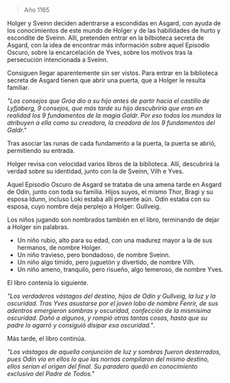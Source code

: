 > Año 1165

Holger y Sveinn deciden adentrarse a escondidas en Asgard, con ayuda de los conocimientos de este mundo de Holger y de las habilidades de hurto y escondite de Sveinn. Allí, pretenden entrar en la bilbioteca secreta de Asgard, con la idea de encontrar más información sobre aquel Episodio Oscuro, sobre la encarcelación de Yves, sobre los motivos tras la persecución intencionada a Sveinn.

Consiguen llegar aparentemente sin ser vistos. Para entrar en la biblioteca secreta de Asgard tienen que abrir una puerta, que a Holger le resulta familiar.

*"Los consejos que Gróa dio a su hijo antes de partir hacia el castillo de Lyfjaberg, 9 consejos, que más tarde su hijo descubriría que eran en realidad los 9 fundamentos de la magia Galdr. Por eso todos los mundos la atribuyen a ella como su creadora, la creadora de los 9 fundamentos del Galdr."*

Tras asociar las runas de cada fundamento a la puerta, la puerta se abrió, permitiendo su entrada.

Holger revisa con velocidad varios libros de la biblioteca. Allí, descubrirá la verdad sobre su identidad, junto con la de Sveinn, Vilh e Yves.

Aquel Episodio Oscuro de Asgard se trataba de una amena tarde en Asgard de Odín, junto con toda su familia. Hijos suyos, el mismo Thor, Bragi y su esposa Idunn, incluso Loki estaba allí presente aún. Odín estaba con su esposa, cuyo nombre deja perplejo a Holger: Gullveig.

Los niños jugando son nombrados también en el libro, terminando de dejar a Holger sin palabras. 
* Un niño rubio, alto para su edad, con una madurez mayor a la de sus hermanos, de nombre Holger.
* Un niño travieso, pero bondadoso, de nombre Sveinn.
* Un niño algo tímido, pero juguetón y divertido, de nombre Vilh.
* Un niño ameno, tranquilo, pero risueño, algo temeroso, de nombre Yves.

El libro contenía lo siguiente.

*"Los verdaderos vástagos del destino, hijos de Odín y Gullveig, la luz y la oscuridad. Tras Yves asustarse por el joven lobo de nombre Fenrir, de sus adentros emergieron sombras y oscuridad, confección de la mismísima oscuridad. Dañó a algunos, y rompió otras tantas cosas, hasta que su padre lo agarró y consiguió disipar esa oscuridad."*. 

Más tarde, el libro continúa.

*"Los vástagos de aquella conjunción de luz y sombras fueron desterrados, pues Odín vio en ellos lo que las nornas compilaron del mismo destino, ellos serían el origen del final. Su paradero quedó en conocimiento exclusivo del Padre de Todos."*